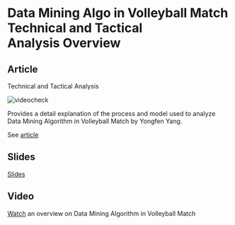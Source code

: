 # Data Mining Algo in Volleyball Match Technical and Tactical Analysis Overview

## Article

Technical and Tactical Analysis

![videocheck](https://user-images.githubusercontent.com/29178558/144113173-fc95377c-7341-4ada-913d-0449f79593e9.png) 

Provides a detail explanation of the process and model used to analyze  Data Mining Algorithm in Volleyball Match by Yongfen Yang.

See [article](https://medium.com/@vishnuvardhanreddy.yeruva/data-mining-algorithm-in-volleyball-match-technical-and-tactical-analysis-overview-fc61927c3e5)

## Slides

[Slides](https://www.slideshare.net/VishnuVardhanReddyYe1/data-mining-algorithm-in-volleyball-match)

## Video

[Watch](https://youtu.be/MDyrTtPhVAg) an overview on Data Mining Algorithm in Volleyball Match
